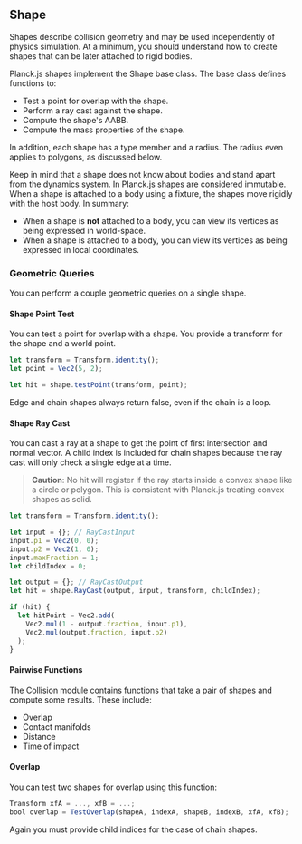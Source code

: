 
## Shape

Shapes describe collision geometry and may be used independently of
physics simulation. At a minimum, you should understand how to create
shapes that can be later attached to rigid bodies.

Planck.js shapes implement the Shape base class. The base class defines
functions to:
- Test a point for overlap with the shape.
- Perform a ray cast against the shape.
- Compute the shape's AABB.
- Compute the mass properties of the shape.

In addition, each shape has a type member and a radius. The radius even
applies to polygons, as discussed below.

Keep in mind that a shape does not know about bodies and stand apart
from the dynamics system. In Planck.js shapes are considered immutable.
When a shape is attached to a body using a fixture, the
shapes move rigidly with the host body. In summary:
- When a shape is **not** attached to a body, you can view its vertices as being expressed in world-space.
- When a shape is attached to a body, you can view its vertices as being expressed in local coordinates.

### Geometric Queries

You can perform a couple geometric queries on a single shape.

#### Shape Point Test

You can test a point for overlap with a shape. You provide a transform
for the shape and a world point.

```js
let transform = Transform.identity();
let point = Vec2(5, 2);

let hit = shape.testPoint(transform, point);
```

Edge and chain shapes always return false, even if the chain is a loop.

#### Shape Ray Cast

You can cast a ray at a shape to get the point of first intersection and normal
vector. A child index is included for chain shapes because the ray cast will 
only check a single edge at a time.

> **Caution**:
> No hit will register if the ray starts inside a convex shape like a circle or
> polygon. This is consistent with Planck.js treating convex shapes as solid. 
>

```js
let transform = Transform.identity();

let input = {}; // RayCastInput
input.p1 = Vec2(0, 0);
input.p2 = Vec2(1, 0);
input.maxFraction = 1;
let childIndex = 0;

let output = {}; // RayCastOutput
let hit = shape.RayCast(output, input, transform, childIndex);

if (hit) {
  let hitPoint = Vec2.add(
    Vec2.mul(1 - output.fraction, input.p1),
    Vec2.mul(output.fraction, input.p2)
  );
}
```

#### Pairwise Functions

The Collision module contains functions that take a pair of shapes and compute some results. These include:
- Overlap
- Contact manifolds
- Distance
- Time of impact

#### Overlap

You can test two shapes for overlap using this function:

```js
Transform xfA = ..., xfB = ...;
bool overlap = TestOverlap(shapeA, indexA, shapeB, indexB, xfA, xfB);
```

Again you must provide child indices for the case of chain shapes.
